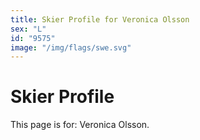 ```yaml
---
title: Skier Profile for Veronica Olsson
sex: "L"
id: "9575"
image: "/img/flags/swe.svg" 
---
```


# Skier Profile

This page is for: Veronica Olsson.
    